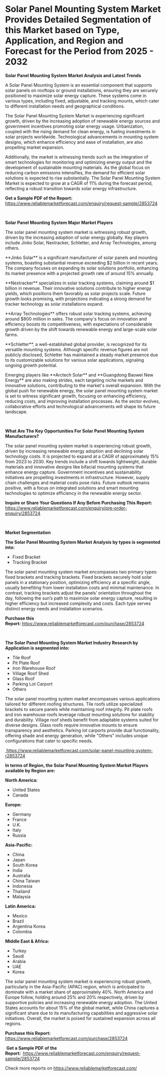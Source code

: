 <p><h1>Solar Panel Mounting System Market Provides Detailed Segmentation of this Market based on Type, Application, and Region and Forecast for the Period from 2025 - 2032</h1></p><p><strong>Solar Panel Mounting System Market Analysis and Latest Trends</strong></p>
<p><p>A Solar Panel Mounting System is an essential component that supports solar panels on rooftops or ground installations, ensuring they are securely positioned to maximize solar energy capture. These systems come in various types, including fixed, adjustable, and tracking mounts, which cater to different installation needs and geographical conditions. </p><p>The Solar Panel Mounting System Market is experiencing significant growth, driven by the increasing adoption of renewable energy sources and government incentives promoting solar energy usage. Urbanization, coupled with the rising demand for clean energy, is fueling investments in solar projects worldwide. Technological advancements in mounting system designs, which enhance efficiency and ease of installation, are also propelling market expansion.</p><p>Additionally, the market is witnessing trends such as the integration of smart technologies for monitoring and optimizing energy output and the development of sustainable mounting materials. As the global focus on reducing carbon emissions intensifies, the demand for efficient solar solutions is expected to rise substantially. The Solar Panel Mounting System Market is expected to grow at a CAGR of 11% during the forecast period, reflecting a robust transition towards solar energy infrastructure.</p></p>
<p><strong>Get a Sample PDF of the Report:&nbsp;</strong> <a href="https://www.reliablemarketforecast.com/enquiry/request-sample/2853724?utm_campaign=2481&utm_medium=2&utm_source=Github&utm_content=ia&utm_term=12032025&utm_id=solar-panel-mounting-system">https://www.reliablemarketforecast.com/enquiry/request-sample/2853724</a></p>
<p>&nbsp;</p>
<p><strong>Solar Panel Mounting System Major Market Players</strong></p>
<p><p>The solar panel mounting system market is witnessing robust growth, driven by the increasing adoption of solar energy globally. Key players include Jinko Solar, Nextracker, Schletter, and Array Technologies, among others. </p><p>**Jinko Solar** is a significant manufacturer of solar panels and mounting systems, boasting substantial revenue exceeding $2 billion in recent years. The company focuses on expanding its solar solutions portfolio, enhancing its market presence with a projected growth rate of around 15% annually.</p><p>**Nextracker** specializes in solar tracking systems, claiming around $1 billion in revenue. Their innovative solutions contribute to higher energy yields, which positions them favorably as solar projects scale. Future growth looks promising, with projections indicating a strong demand for tracker technology as solar installations expand.</p><p>**Array Technologies** offers robust solar tracking systems, achieving around $800 million in sales. The company's focus on innovation and efficiency boosts its competitiveness, with expectations of considerable growth driven by the shift towards renewable energy and large-scale solar farms.</p><p>**Schletter**, a well-established global provider, is recognized for its versatile mounting systems. Although specific revenue figures are not publicly disclosed, Schletter has maintained a steady market presence due to its customizable solutions for various solar applications, signaling ongoing growth potential.</p><p>Emerging players like **Arctech Solar** and **Guangdong Baowei New Energy** are also making strides, each targeting niche markets and innovative solutions, contributing to the market's overall expansion. With the global push for renewable energy, the solar panel mounting system market is set to witness significant growth, focusing on enhancing efficiency, reducing costs, and improving installation processes. As the sector evolves, collaborative efforts and technological advancements will shape its future landscape.</p></p>
<p>&nbsp;</p>
<p><strong>What Are The Key Opportunities For Solar Panel Mounting System Manufacturers?</strong></p>
<p><p>The solar panel mounting system market is experiencing robust growth, driven by increasing renewable energy adoption and declining solar technology costs. It is projected to expand at a CAGR of approximately 15% from 2023 to 2030. Key trends include a shift towards lightweight, durable materials and innovative designs like bifacial mounting systems that enhance energy capture. Government incentives and sustainability initiatives are propelling investments in infrastructure. However, supply chain challenges and material costs pose risks. Future outlook remains positive, with a focus on integrated solutions and smart mounting technologies to optimize efficiency in the renewable energy sector.</p></p>
<p><strong>Inquire or Share Your Questions If Any Before Purchasing This Report:</strong> <a href="https://www.reliablemarketforecast.com/enquiry/pre-order-enquiry/2853724?utm_campaign=2481&utm_medium=2&utm_source=Github&utm_content=ia&utm_term=12032025&utm_id=solar-panel-mounting-system">https://www.reliablemarketforecast.com/enquiry/pre-order-enquiry/2853724</a></p>
<p>&nbsp;</p>
<p><strong>Market Segmentation</strong></p>
<p><strong>The Solar Panel Mounting System Market Analysis by types is segmented into:</strong></p>
<p><ul><li>Fixed Bracket</li><li>Tracking Bracket</li></ul></p>
<p><p>The solar panel mounting system market encompasses two primary types: fixed brackets and tracking brackets. Fixed brackets securely hold solar panels in a stationary position, optimizing efficiency at a specific angle, usually benefiting from lower installation costs and minimal maintenance. In contrast, tracking brackets adjust the panels’ orientation throughout the day, following the sun’s path to maximize solar energy capture, resulting in higher efficiency but increased complexity and costs. Each type serves distinct energy needs and installation scenarios.</p></p>
<p><strong>Purchase this Report:&nbsp;</strong><a href="https://www.reliablemarketforecast.com/purchase/2853724?utm_campaign=2481&utm_medium=2&utm_source=Github&utm_content=ia&utm_term=12032025&utm_id=solar-panel-mounting-system">https://www.reliablemarketforecast.com/purchase/2853724</a></p>
<p>&nbsp;</p>
<p><strong>The Solar Panel Mounting System Market Industry Research by Application is segmented into:</strong></p>
<p><ul><li>Tile Roof</li><li>Pit Plate Roof</li><li>Iron Warehouse Roof</li><li>Village Roof Shed</li><li>Glass Roof</li><li>Parking Lot Carport</li><li>Others</li></ul></p>
<p><p>The solar panel mounting system market encompasses various applications tailored for different roofing structures. Tile roofs utilize specialized brackets to secure panels while maintaining roof integrity. Pit plate roofs and iron warehouse roofs leverage robust mounting solutions for stability and durability. Village roof sheds benefit from adaptable systems suited for diverse designs. Glass roofs require innovative mounts to ensure transparency and aesthetics. Parking lot carports provide dual functionality, offering shade and energy generation, while "Others" includes unique configurations that cater to specific needs.</p></p>
<p><a href="https://www.reliablemarketforecast.com/solar-panel-mounting-system-r2853724?utm_campaign=2481&utm_medium=2&utm_source=Github&utm_content=ia&utm_term=12032025&utm_id=solar-panel-mounting-system">&nbsp;https://www.reliablemarketforecast.com/solar-panel-mounting-system-r2853724</a></p>
<p><strong>In terms of Region, the Solar Panel Mounting System Market Players available by Region are:</strong></p>
<p>
    <p> <strong> North America: </strong>
        <ul>
            <li>United States</li>
            <li>Canada</li>
        </ul>
        </p> 
    <p> <strong> Europe: </strong>
        <ul>
            <li>Germany</li>
            <li>France</li>
            <li>U.K.</li>
            <li>Italy</li>
            <li>Russia</li>
        </ul>
        </p> 
    <p> <strong> Asia-Pacific: </strong>
        <ul>
            <li>China</li>
            <li>Japan</li>
            <li>South Korea</li>
            <li>India</li>
            <li>Australia</li>
            <li>China Taiwan</li>
            <li>Indonesia</li>
            <li>Thailand</li>
            <li>Malaysia</li>
        </ul>
        </p> 
    <p> <strong> Latin America: </strong>
        <ul>
            <li>Mexico</li>
            <li>Brazil</li>
            <li>Argentina Korea</li>
            <li>Colombia</li>
        </ul>
        </p> 
    <p> <strong> Middle East & Africa: </strong>
        <ul>
            <li>Turkey</li>
            <li>Saudi</li>
            <li>Arabia</li>
            <li>UAE</li>
            <li>Korea</li>
        </ul>
    </p>
    </p>
<p><p>The solar panel mounting system market is experiencing robust growth, particularly in the Asia-Pacific (APAC) region, which is anticipated to dominate with a market share of approximately 40%. North America and Europe follow, holding around 25% and 20% respectively, driven by supportive policies and increasing renewable energy adoption. The United States accounts for about 15% of the global market, while China captures a significant share due to its manufacturing capabilities and aggressive solar initiatives. Overall, the market is poised for sustained expansion across all regions.</p></p>
<p><strong>Purchase this Report: </strong><a href="https://www.reliablemarketforecast.com/purchase/2853724?utm_campaign=2481&utm_medium=2&utm_source=Github&utm_content=ia&utm_term=12032025&utm_id=solar-panel-mounting-system">https://www.reliablemarketforecast.com/purchase/2853724</a></p>
<p>&nbsp;<strong>Get a Sample PDF of the Report:&nbsp;&nbsp;</strong><a href="https://www.reliablemarketforecast.com/enquiry/request-sample/2853724?utm_campaign=2481&utm_medium=2&utm_source=Github&utm_content=ia&utm_term=12032025&utm_id=solar-panel-mounting-system">https://www.reliablemarketforecast.com/enquiry/request-sample/2853724</a></p>
<p><strong></strong></p>
<p>Check more reports on <a href="https://www.reliablemarketforecast.com/?utm_campaign=2481&utm_medium=2&utm_source=Github&utm_content=ia&utm_term=12032025&utm_id=solar-panel-mounting-system">https://www.reliablemarketforecast.com/</a></p>
